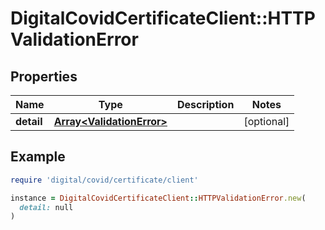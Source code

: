 # DigitalCovidCertificateClient::HTTPValidationError

## Properties

| Name | Type | Description | Notes |
| ---- | ---- | ----------- | ----- |
| **detail** | [**Array&lt;ValidationError&gt;**](ValidationError.md) |  | [optional] |

## Example

```ruby
require 'digital/covid/certificate/client'

instance = DigitalCovidCertificateClient::HTTPValidationError.new(
  detail: null
)
```
